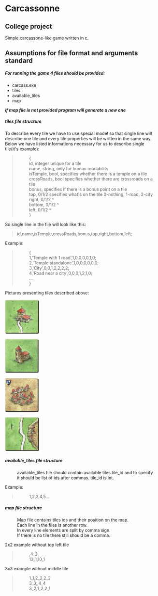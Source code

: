 # Carcassonne
## College project
Simple carcassone-like game written in c.

## Assumptions for file format and arguments standard


##### For running the game 4 files should be provided:
- carcass.exe 
- tiles 
- available_tiles 
- map

**_if map file is not provided program will generate a new one_**

##### tiles file structure 

To describe every tile we have to use special model so that single line will describe one tile and every tile properties will be written in the same way. Below we have listed informations necessary for us to describe single tile(it's example):
> <dd>{ </dd>
> <dd>id, integer unique for a tile</dd>
> <dd>name, string, only for human readability</dd>
> <dd>isTemple, bool, specifies whether there is a temple on a tile </dd>
> <dd>crossRoads, bool specifies whether there are crossroads on a tile </dd>
> <dd>bonus, specifies if there is a bonus point on a tile </dd>
> <dd>top, 0/1/2      specifies what's on the tile 0-nothing, 1-road, 2-city </dd>
> <dd>right, 0/1/2	^ </dd>
> <dd>bottom, 0/1/2	^ </dd>
> <dd>left, 0/1/2		^ </dd>
> <dd> } </dd>

So single line in the file will look like this:
>id,name,isTemple,crossRoads,bonus,top,right,bottom,left;

Example:
> <dd> { </dd>
> <dd>	1,'Temple with 1 road',1,0,0,0,0,1,0; </dd>
> <dd>	2,'Temple standalone',1,0,0,0,0,0,0; </dd>
> <dd>	3,'City',0,0,1,2,2,2,2; </dd>
> <dd>	4,'Road near a city',0,0,0,1,2,1,0; </dd>
> <dd>	... </dd>
> <dd> } </dd>

Pictures presenting tiles described above: 
<dd> </dd>

![Title 1.bmp](https://github.com/wutproggroup/carcassonne/blob/master/source/resources/tiles/1.bmp)

<dd> </dd>

![Title 2.bmp](https://github.com/wutproggroup/carcassonne/blob/master/source/resources/tiles/2.bmp)

<dd> </dd>

![Title 3.bmp](https://github.com/wutproggroup/carcassonne/blob/master/source/resources/tiles/3.bmp)

<dd> </dd>

![Title 4.bmp](https://github.com/wutproggroup/carcassonne/blob/master/source/resources/tiles/4.bmp)

<dd> </dd>

##### available_tiles file structure

<dd> available_tiles file should contain available tiles  tile_id and to specify </dd>
<dd> it should be list of ids after commas. tile_id is int. </dd>

Example:
> <dd> 1,2,3,4,5... </dd>

##### map file structure

<dd> Map file contains tiles ids and their position on the map. </dd>
<dd> Each line in the files is another row. </dd>
<dd> In every line elements are split by comma sign. </dd>
<dd> If there is no tile there still should be a comma. </dd>


2x2 example without top left tile
> <dd> ,4_3 </dd>
> <dd> 13_1,10_1 </dd>

3x3 example without middle tile
> <dd> 1_1,2_2,2_2 </dd>
> <dd> 3_3,,4_4 </dd>
> <dd> 3_2,1_2,2_1 </dd>

